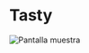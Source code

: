 # Tasty
![Pantalla muestra](https://github.com/MariaDelCarmenHernandezDiaz/Asignacion-de-horarios-y-materias/blob/main/Capturas/1.PNG?raw=true)
